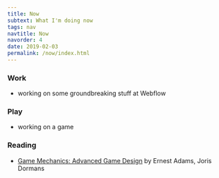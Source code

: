 ```yaml
---
title: Now
subtext: What I'm doing now
tags: nav
navtitle: Now
navorder: 4
date: 2019-02-03
permalink: /now/index.html
---
```


### Work

-   working on some groundbreaking stuff at Webflow

### Play

-   working on a game

### Reading

-   [Game Mechanics: Advanced Game Design](https://www.goodreads.com/book/show/13705461-game-mechanics) by Ernest Adams, Joris Dormans
